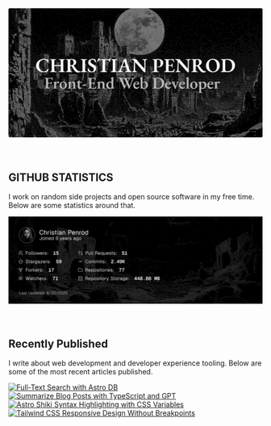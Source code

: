 
<picture>
  <source media="(prefers-color-scheme: dark)" srcset="assets/banner.dark.png?v=1d464851-af22-4bd5-96a5-217b85859b32" width="843px" />
  <source media="(prefers-color-scheme: light)" srcset="assets/banner.light.png?v=1d464851-af22-4bd5-96a5-217b85859b32" width="843px" />
  <img src="assets/banner.dark.png?v=1d464851-af22-4bd5-96a5-217b85859b32" alt="Banner" width="843px" />
</picture>
<br />
<br />
<br />
<h2>GITHUB STATISTICS</h2>
<p>I work on random side projects and open source software in my free time. Below are some statistics around that.</p>
<picture>
  <source media="(prefers-color-scheme: dark)" srcset="assets/statistics.dark.png?v=1d464851-af22-4bd5-96a5-217b85859b32" width="843px" />
  <source media="(prefers-color-scheme: light)" srcset="assets/statistics.light.png?v=1d464851-af22-4bd5-96a5-217b85859b32" width="843px" />
  <img src="assets/statistics.dark.png?v=1d464851-af22-4bd5-96a5-217b85859b32" alt="Github Statistics" width="843px" />
</picture>
<br />
<br />
<br />
<h2>Recently Published</h2>
<p>I write about web development and developer experience tooling. Below are some of the most recent articles published.</p>
<a href="https://christianpenrod.com/blog/full-text-search-with-astro-db"><img src="https://christianpenrod.com/blog/full-text-search-with-astro-db.png?v=1d464851-af22-4bd5-96a5-217b85859b32" alt="Full-Text Search with Astro DB" width="421px" /></a>
<a href="https://christianpenrod.com/blog/summarize-blog-posts-with-typescript-and-gpt"><img src="https://christianpenrod.com/blog/summarize-blog-posts-with-typescript-and-gpt.png?v=1d464851-af22-4bd5-96a5-217b85859b32" alt="Summarize Blog Posts with TypeScript and GPT" width="421px" /></a>
<a href="https://christianpenrod.com/blog/astro-shiki-syntax-highlighting-with-css-variables"><img src="https://christianpenrod.com/blog/astro-shiki-syntax-highlighting-with-css-variables.png?v=1d464851-af22-4bd5-96a5-217b85859b32" alt="Astro Shiki Syntax Highlighting with CSS Variables" width="421px" /></a>
<a href="https://christianpenrod.com/blog/tailwindcss-responsive-design-without-breakpoints"><img src="https://christianpenrod.com/blog/tailwindcss-responsive-design-without-breakpoints.png?v=1d464851-af22-4bd5-96a5-217b85859b32" alt="Tailwind CSS Responsive Design Without Breakpoints" width="421px" /></a>

